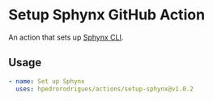# Setup Sphynx GitHub Action

An action that sets up [Sphynx CLI].

## Usage

```yaml
- name: Set up Sphynx
  uses: hpedrorodrigues/actions/setup-sphynx@v1.0.2
```

[Sphynx CLI]: https://github.com/hpedrorodrigues/sphynx
